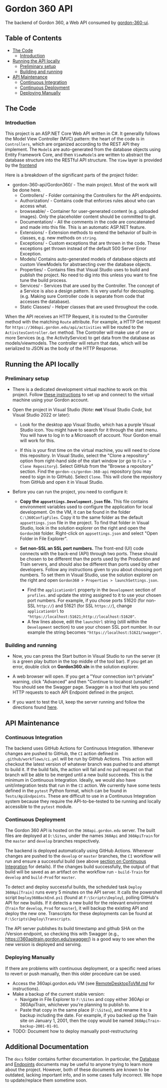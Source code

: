 # Gordon 360 API

The backend of Gordon 360, a Web API consumed by [gordon-360-ui](https://github.com/gordon-cs/gordon-360-ui).

## Table of Contents

- [The Code](#the-code)
  - [Introduction](#introduction)
- [Running the API locally](#running-the-api-locally)
  - [Preliminary setup](#preliminary-setup)
  - [Building and running](#building-and-running)
- [API Maintenance](#api-maintenance)
  - [Continuous Integration](#continuous-integration)
  - [Continuous Deployment](#continuous-deployment)
  - [Deploying Manually](#deploying-manually)


## The Code

### Introduction

This project is an ASP.NET Core Web API written in C#. It generallly follows the Model View Controller (MVC) pattern: the heart of the code is in `Controllers`, which are organized according to the REST API they implement. The `Model`s are auto-generated from the database objects using Entity Framework Core, and then `ViewModel`s are written to abstract the database structure into the RESTful API structure. The `View` layer is provided by the [frontend](https://github.com/gordon-cs/gordon-360-ui)

Here is a breakdown of the significant parts of the project folder:

- gordon-360-api/Gordon360/ - The main project. Most of the work will be done here.
  - Controllers/ - Folder containing the Controllers for the API endpoints.
  - Authorization/ - Contains code that enforces rules about who can access what.
  - browseable/ - Container for user-generated content (e.g. uploaded images). Only the placeholder content should be committed to git.
  - Documentation/ - All the comments in the code are concatenated and made into this file. This is an automatic ASP.NET feature.
  - Extensions/ - Extension methods to extend the behavior of built-in classes, e.g. new methods on `string`.
  - Exceptions/ - Custom exceptions that are thrown in the code. These exceptions get thrown instead of the default 500 Server Error Exception.
  - Models/ Contains auto-generated models of database objects atd custom ViewModels for abstraecting over the database objects.
  - Properties/ - Contains files that Visual Studio uses to build and publish the project. No need to dig into this unless you want to fine tune the build process.
  - Services/ - Services that are used by the Controller. The concept of a Service is also a design pattern. It is very useful for decoupling. (e.g. Making sure Controller code is separate from code that accesses the database).
  - Static Classes/ - Helper classes that are used throughout the code.

When the API receives an HTTP Request, it is routed to the Controller method with the matching `Route` attribute. For example, a HTTP Get request for `https://360api.gordon.edu/api/activities` will be routed to the `ActivitesController.Get` method. The Controller will make use of one or more Services (e.g. the ActivityService) to get data from the database as models/viewmodels. The controller will return that data, which will be serialized to JSON as the body of the HTTP Response. 

## Running the API locally

### Preliminary setup

- There is a dedicated development virtual machine to work on this project. Follow [these instructions](docs/RemoteDesktopToVM.md##How-to-connect-to-a-CPS-Server-virtual-machine) to set up and connect to the virtual machine using your Gordon account.

- Open the project in Visual Studio (*Note:* **not** Visual Studio *Code*, but Visual Studio 2022 or later):

  - Look for the desktop app Visual Studio, which has a purple Visual Studio icon. You might have to search for it through the start menu. You will have to log in to a Microasoft of account. Your Gordon email will work for this. 

  - If this is your first time on the virtual machine, you will need to clone this repository. In Visual Studio, select the "Clone a repository" option from right-hand side of the start window (or go to `File > Clone Repository`). Select GitHub from the "Browse a repository" section. Find the `gordon-cs/gordon-360-api` repository (you may need to sign in to GitHub). Select `Clone`. This will clone the repository from GitHub and open it in Visual Studio.

- Before you can run the project, you need to configure it:

  - **Copy the `appsettings.Development.json` file.** This file contains environment variables used to configure the application for local development. On the VM, it can be found in the folder `C:\360ConfigFiles`. Copy it to the same folder as the default `appsettings.json` file in the project. To find that folder in Visual Studio, look in the solution explorer on the right and open the `Gordon360` folder.  Right-click on `appsettings.json` and select "Open Folder in File Explorer".

  - **Set non-SSL an SSL port numbers.** The front-end (UI) code connects with the back-end (API) through two ports. These should be chosen to be different than the ports used by the Production and Train servers, and should also be different than ports used by other developers. Follow any instructions given to you about choosing port numbers. To set them in Visual Studio, use the solution explorer on the right and open `Gordon360 > Properties > launchSettings.json`.
  
    - Find the `applicationUrl` property in the `Development` section of `profiles`. and update the string assigned to it to use your chosen port numbers. For example, if you chose ports 51620 (for non-SSL `http://`) and 51621 (for SSL `https://`), change `applicationUrl` to `"https://localhost:51621;http://localhost:51620"`.
    - A few lines above, edit the `launchUrl` string (still within the `Development` section) to use your chosen SSL port number.  In our example the string becomes `"https://localhost:51621/swagger"`.

### Building and running

- Now, you can press the Start button in Visual Studio to run the server (it is a green play button in the top middle of the tool bar).   If you get an error, double click on **Gordon360.sln** in the solution explorer.

- A web browser will open. If you get a "Your connection isn't priviate" warning, click "Advanced" and then "Continue to locahost (unsafe)".  You should see the Swagger page. Swagger is a tool that lets you send HTTP requests to each API Endpoint defined in the project.

- If you want to test the UI, keep the server running and follow the directions found [here](https://github.com/gordon-cs/gordon-360-ui/blob/develop/docs/Developer's%20Guide.md#connecting-to-the-backend).

## API Maintenance

### Continuous Integration

The backend uses GitHub Actions for Continuous Integration. Whenever changes are pushed to GitHub, the `CI` action defined in `.github/workflows/ci.yml` will be run by GitHub Actions. This action will checkout the latest version of whatever branch was pushed to and attempt to build it. If the build fails, the action will fail and no pull request on that branch will be able to be merged until a new build succeeds. This is the minimum in Continuous Integration. Ideally, we would also have unit/integration tests that run in the `CI` action. We currently have some tests defined in the `pytest` Python format, which can be found in `Tests/ApiEndpoints`. These are difficult to use in a Continuous Integration system because they require the API-to-be-tested to be running and locally accessible to the `pytest` module.

### Continuous Deployment

The Gordon 360 API is hosted on the `360api.gordon.edu` server. The built files are deployed at `D:\Sites`, under the names `360Api` and `360ApiTrain` for the `master` and `develop` branches respectively.

The backend is deployed automatically using GitHub Actions. Whenever changes are pushed to the `develop` or `master` branches, the `CI` workflow will run and ensure a successful build (see above [section on Continuous Integration](#continuous-integration) for details). If the changes build successfully, the output of that build will be saved as an artifact on the workflow run - `build-Train` for `develop` and `build-Prod` for `master`.

To detect and deploy successful builds, the scheduled task `Deploy 360Api[Train]` runs every 5 minutes on the API server. It calls the powershell script `Deploy360BackEnd.ps1` (found at `F:\Scripts\Deploy`), polling GitHub's API for new builds. If it detects a new build for the relevant environment (`Train` for `develop`, `Prod` for `master`), it will backup the existing API and deploy the new one. Transcripts for these deployments can be found at `F:\Scripts\Deploy\Transcripts`.

The API server publishes its build timestamp and github SHA on the /Version endpoint, so checking this with Swagger (e.g., https://360apitrain.gordon.edu/swagger/) is a good way to see when the new version is deployed and serving.

### Deploying Manually

If there are problems with continuous deployment, or a specific need arises to revert or push manually, then this older procedure can be used.

- Access the 360api.gordon.edu VM (see [RemoteDesktopToVM.md](docs/RemoteDesktopToVM.md#How-to-connect-to-a-CS-RDSH-virtual-machine) for instructions).
- Make a backup of the current stable version:
  - Navigate in File Explorer to `F:\Sites` and copy either 360Api or 360ApiTrain, whichever you're planning to publish to.
  - Paste that copy in the same place (`F:\Sites`), and rename it to a backup including the date. For example, if you backed up the Train site on January 1, 2001, then the copy would be named `360ApiTrain-backup-2001-01-01`.
- TODO: Document how to deploy manually post-restructuring

## Additional Documentation

The `docs` folder contains further documentation. In particular, the [Database](docs/Database.md) and [Endpoints](docs/Endpoints.md) documents may be useful to anyone trying to learn more about the project. However, both of these documents are known to be outdated, lacking important info, and in some cases fully incorrect. We hope to update/replace them sometime soon.
